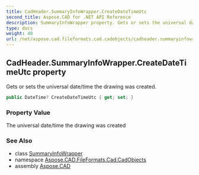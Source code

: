 ```yaml
---
title: CadHeader.SummaryInfoWrapper.CreateDateTimeUtc
second_title: Aspose.CAD for .NET API Reference
description: SummaryInfoWrapper property. Gets or sets the universal date/time the drawing was created
type: docs
weight: 40
url: /net/aspose.cad.fileformats.cad.cadobjects/cadheader.summaryinfowrapper/createdatetimeutc/
---
```

## CadHeader.SummaryInfoWrapper.CreateDateTimeUtc property

Gets or sets the universal date/time the drawing was created.

```csharp
public DateTime? CreateDateTimeUtc { get; set; }
```

### Property Value

The universal date/time the drawing was created

### See Also

* class [SummaryInfoWrapper](../)
* namespace [Aspose.CAD.FileFormats.Cad.CadObjects](../../cadheader.summaryinfowrapper/)
* assembly [Aspose.CAD](../../../)


